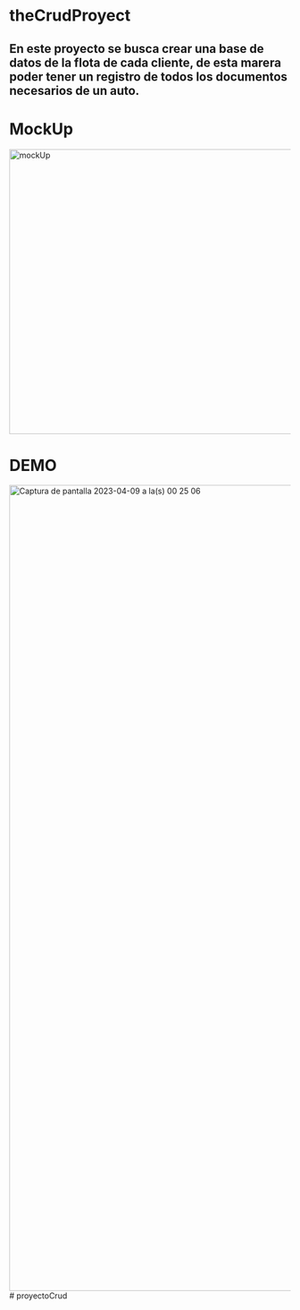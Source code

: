 # theCrudProyect 

## En este proyecto se busca crear una base de datos de la flota de cada cliente, de esta marera poder tener un registro de todos los documentos necesarios de un auto.

# MockUp
<img width="509" alt="mockUp" src="https://user-images.githubusercontent.com/122655558/230754397-b4fce2ae-5543-4934-90da-c6c8a950172a.png">

# DEMO
<img width="1440" alt="Captura de pantalla 2023-04-09 a la(s) 00 25 06" src="https://user-images.githubusercontent.com/122655558/230754394-aa4dad42-6f20-4349-a8ab-434692bb897a.png">
# proyectoCrud
